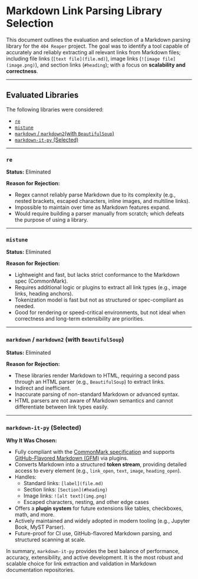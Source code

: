 # Markdown Link Parsing Library Selection

This document outlines the evaluation and selection of a Markdown parsing library for the `404 Reaper` project. The goal was to identify a tool capable of accurately and reliably extracting all relevant links from Markdown files; including file links (`[text file](file.md)`), image links (`![image file](image.png)`), and section links (`#heading`); with a focus on **scalability and correctness**.

---

## Evaluated Libraries

The following libraries were considered:

+ [`re`](#re)
+ [`mistune`](#mistune)
+ [`markdown` / `markdown2`(with `BeautifulSoup`)](#markdown--markdown2-with-beautifulsoup)
+ [`markdown-it-py` (Selected)](#markdown-it-py-selected)

---

### `re`

**Status:** Eliminated

**Reason for Rejection:**

+ Regex cannot reliably parse Markdown due to its complexity (e.g., nested brackets, escaped characters, inline images, and multiline links).
+ Impossible to maintain over time as Markdown features expand.
+ Would require building a parser manually from scratch; which defeats the purpose of using a library.

---

### `mistune`

**Status:** Eliminated

**Reason for Rejection:**

+ Lightweight and fast, but lacks strict conformance to the Markdown spec (CommonMark).
+ Requires additional logic or plugins to extract all link types (e.g., image links, heading anchors).
+ Tokenization model is fast but not as structured or spec-compliant as needed.
+ Good for rendering or speed-critical environments, but not ideal when correctness and long-term extensibility are priorities.

---

### `markdown` / `markdown2` (with `BeautifulSoup`)

**Status:** Eliminated

**Reason for Rejection:**

+ These libraries render Markdown to HTML, requiring a second pass through an HTML parser (e.g., `BeautifulSoup`) to extract links.
+ Indirect and inefficient.
+ Inaccurate parsing of non-standard Markdown or advanced syntax.
+ HTML parsers are not aware of Markdown semantics and cannot differentiate between link types easily.

---

### `markdown-it-py` (Selected)

**Why It Was Chosen:**

+ Fully compliant with the [CommonMark specification](https://commonmark.org/) and supports [GitHub-Flavored Markdown (GFM)](https://github.github.com/gfm/) via plugins.
+ Converts Markdown into a structured **token stream**, providing detailed access to every element (e.g., `link_open`, `text`, `image`, `heading_open`).
+ Handles:
    + Standard links: `[label](file.md)`
    + Section links: `[Section](#heading)`
    + Image links: `![alt text](img.png)`
    + Escaped characters, nesting, and other edge cases
+ Offers a **plugin system** for future extensions like tables, checkboxes, math, and more.
+ Actively maintained and widely adopted in modern tooling (e.g., Jupyter Book, MyST Parser).
+ Future-proof for CI use, GitHub-flavored Markdown parsing, and structured scanning at scale.

In summary, `markdown-it-py` provides the best balance of performance, accuracy, extensibility, and active development. It is the most robust and scalable choice for link extraction and validation in Markdown documentation repositories.
